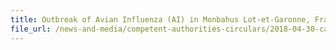 ```yaml
---
title: Outbreak of Avian Influenza (AI) in Monbahus Lot-et-Garonne, France 
file_url: /news-and-media/competent-authorities-circulars/2018-04-30-ca.pdf
---
```

